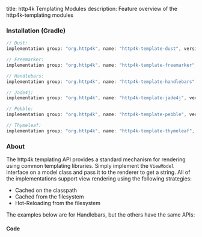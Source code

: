 title: http4k Templating Modules
description: Feature overview of the http4k-templating modules

### Installation (Gradle)

```groovy
// Dust: 
implementation group: "org.http4k", name: "http4k-template-dust", version: "4.13.1.0"

// Freemarker: 
implementation group: "org.http4k", name: "http4k-template-freemarker", version: "4.13.1.0"

// Handlebars: 
implementation group: "org.http4k", name: "http4k-template-handlebars", version: "4.13.1.0"

// Jade4j: 
implementation group: "org.http4k", name: "http4k-template-jade4j", version: "4.13.1.0"

// Pebble: 
implementation group: "org.http4k", name: "http4k-template-pebble", version: "4.13.1.0"

// Thymeleaf: 
implementation group: "org.http4k", name: "http4k-template-thymeleaf", version: "4.13.1.0"
```

### About
The http4k templating API provides a standard mechanism for rendering using common templating libraries. Simply implement the `ViewModel` interface on a model class and pass it to the renderer to get a string. All of the implementations support view rendering using the following strategies:

* Cached on the classpath
* Cached from the filesystem
* Hot-Reloading from the filesystem

The examples below are for Handlebars, but the others have the same APIs:

#### Code  [<img class="octocat"/>](https://github.com/http4k/http4k/blob/master/src/docs/guide/reference/templating/example.kt)

<script src="https://gist-it.appspot.com/https://github.com/http4k/http4k/blob/master/src/docs/guide/reference/templating/example.kt"></script>

[http4k]: https://http4k.org
